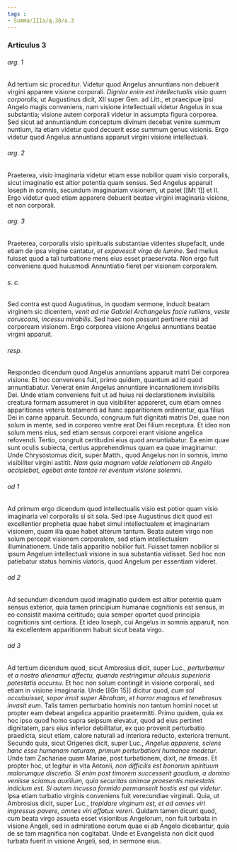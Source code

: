 ```yaml
---
tags : 
- Summa/IIIa/q.30/a.3
---
```


### Articulus 3

###### arg. 1
Ad tertium sic proceditur. Videtur quod Angelus annuntians non debuerit virgini apparere visione corporali. *Dignior enim est intellectualis visio quam corporalis*, ut Augustinus dicit, XII super Gen. ad Litt., et praecipue ipsi Angelo magis conveniens, nam visione intellectuali videtur Angelus in sua substantia; visione autem corporali videtur in assumpta figura corporea. Sed sicut ad annuntiandum conceptum divinum decebat venire summum nuntium, ita etiam videtur quod decuerit esse summum genus visionis. Ergo videtur quod Angelus annuntians apparuit virgini visione intellectuali.

###### arg. 2
Praeterea, visio imaginaria videtur etiam esse nobilior quam visio corporalis, sicut imaginatio est altior potentia quam sensus. Sed Angelus apparuit Ioseph in somnis, secundum imaginariam visionem, ut patet [[Mt 1]] et II. Ergo videtur quod etiam apparere debuerit beatae virgini imaginaria visione, et non corporali.

###### arg. 3
Praeterea, corporalis visio spiritualis substantiae videntes stupefacit, unde etiam de ipsa virgine cantatur, *et expavescit virgo de lumine*. Sed melius fuisset quod a tali turbatione mens eius esset praeservata. Non ergo fuit conveniens quod huiusmodi Annuntiatio fieret per visionem corporalem.

###### s. c.
Sed contra est quod Augustinus, in quodam sermone, inducit beatam virginem sic dicentem, *venit ad me Gabriel Archangelus facie rutilans, veste coruscans, incessu mirabilis*. Sed haec non possunt pertinere nisi ad corpoream visionem. Ergo corporea visione Angelus annuntians beatae virgini apparuit.

###### resp.
Respondeo dicendum quod Angelus annuntians apparuit matri Dei corporea visione. Et hoc conveniens fuit, primo quidem, quantum ad id quod annuntiabatur. Venerat enim Angelus annuntiare incarnationem invisibilis Dei. Unde etiam conveniens fuit ut ad huius rei declarationem invisibilis creatura formam assumeret in qua visibiliter appareret, cum etiam omnes apparitiones veteris testamenti ad hanc apparitionem ordinentur, qua filius Dei in carne apparuit. Secundo, congruum fuit dignitati matris Dei, quae non solum in mente, sed in corporeo ventre erat Dei filium receptura. Et ideo non solum mens eius, sed etiam sensus corporei erant visione angelica refovendi. Tertio, congruit certitudini eius quod annuntiabatur. Ea enim quae sunt oculis subiecta, certius apprehendimus quam ea quae imaginamur. Unde Chrysostomus dicit, super Matth., quod Angelus non in somnis, immo visibiliter virgini astitit. *Nam quia magnam valde relationem ab Angelo accipiebat, egebat ante tantae rei eventum visione solemni*.

###### ad 1
Ad primum ergo dicendum quod intellectualis visio est potior quam visio imaginaria vel corporalis si sit sola. Sed ipse Augustinus dicit quod est excellentior prophetia quae habet simul intellectualem et imaginariam visionem, quam illa quae habet alterum tantum. Beata autem virgo non solum percepit visionem corporalem, sed etiam intellectualem illuminationem. Unde talis apparitio nobilior fuit. Fuisset tamen nobilior si ipsum Angelum intellectuali visione in sua substantia vidisset. Sed hoc non patiebatur status hominis viatoris, quod Angelum per essentiam videret.

###### ad 2
Ad secundum dicendum quod imaginatio quidem est altior potentia quam sensus exterior, quia tamen principium humanae cognitionis est sensus, in eo consistit maxima certitudo; quia semper oportet quod principia cognitionis sint certiora. Et ideo Ioseph, cui Angelus in somnis apparuit, non ita excellentem apparitionem habuit sicut beata virgo.

###### ad 3
Ad tertium dicendum quod, sicut Ambrosius dicit, super Luc., *perturbamur et a nostro alienamur affectu, quando restringimur alicuius superioris potestatis occursu*. Et hoc non solum contingit in visione corporali, sed etiam in visione imaginaria. Unde [[Gn 15]] dicitur quod, *cum sol occubuisset, sopor irruit super Abraham, et horror magnus et tenebrosus invasit eum*. Talis tamen perturbatio hominis non tantum homini nocet ut propter eam debeat angelica apparitio praetermitti. Primo quidem, quia ex hoc ipso quod homo supra seipsum elevatur, quod ad eius pertinet dignitatem, pars eius inferior debilitatur, ex quo provenit perturbatio praedicta, sicut etiam, calore naturali ad interiora reducto, exteriora tremunt. Secundo quia, sicut Origenes dicit, super Luc., *Angelus apparens, sciens hanc esse humanam naturam, primum perturbationi humanae medetur*. Unde tam Zachariae quam Mariae, post turbationem, dixit, *ne timeas*. Et propter hoc, ut legitur in vita Antonii, *non difficilis est bonorum spirituum malorumque discretio. Si enim post timorem successerit gaudium, a domino venisse sciamus auxilium, quia securitas animae praesentis maiestatis indicium est. Si autem incussa formido permanserit hostis est qui videtur*. Ipsa etiam turbatio virginis conveniens fuit verecundiae virginali. Quia, ut Ambrosius dicit, super Luc., *trepidare virginum est, et ad omnes viri ingressus pavere, omnes viri affatus vereri*. Quidam tamen dicunt quod, cum beata virgo assueta esset visionibus Angelorum, non fuit turbata in visione Angeli, sed in admiratione eorum quae ei ab Angelo dicebantur, quia de se tam magnifica non cogitabat. Unde et Evangelista non dicit quod turbata fuerit in visione Angeli, sed, in sermone eius.

